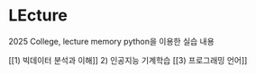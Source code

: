 # LEcture
2025 College, lecture memory
python을 이용한 실습 내용

[[1) 빅데이터 분석과 이해]]
2) 인공지능 기계학습
[[3) 프로그래밍 언어]]
